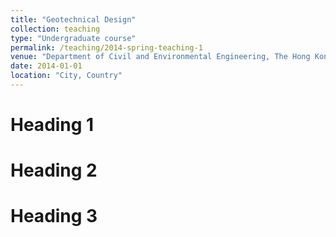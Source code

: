 ```yaml
---
title: "Geotechnical Design"
collection: teaching
type: "Undergraduate course"
permalink: /teaching/2014-spring-teaching-1
venue: "Department of Civil and Environmental Engineering, The Hong Kong Polytechnic University"
date: 2014-01-01
location: "City, Country"
---
```


Heading 1
======

Heading 2
======

Heading 3
======
